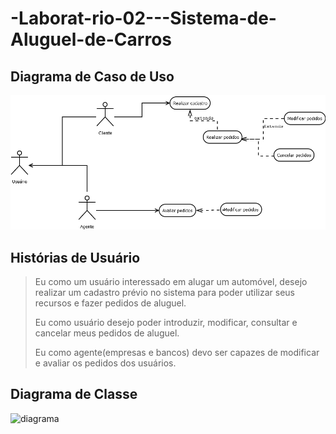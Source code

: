 # -Laborat-rio-02---Sistema-de-Aluguel-de-Carros

## Diagrama de Caso de Uso
![diagrama](./projeto/casoDeUso-diagrama.png)

## Histórias de Usuário

>Eu como um usuário interessado em alugar um automóvel, desejo realizar um cadastro prévio no sistema para poder utilizar seus recursos e fazer pedidos de aluguel.
>
>Eu como usuário desejo poder introduzir, modificar, consultar e cancelar meus pedidos de aluguel.
>
>Eu como agente(empresas e bancos) devo ser capazes de modificar e avaliar os pedidos dos usuários. 
>
>
> 

## Diagrama de Classe
![diagrama](./projeto/diagramaDeClasse.png)